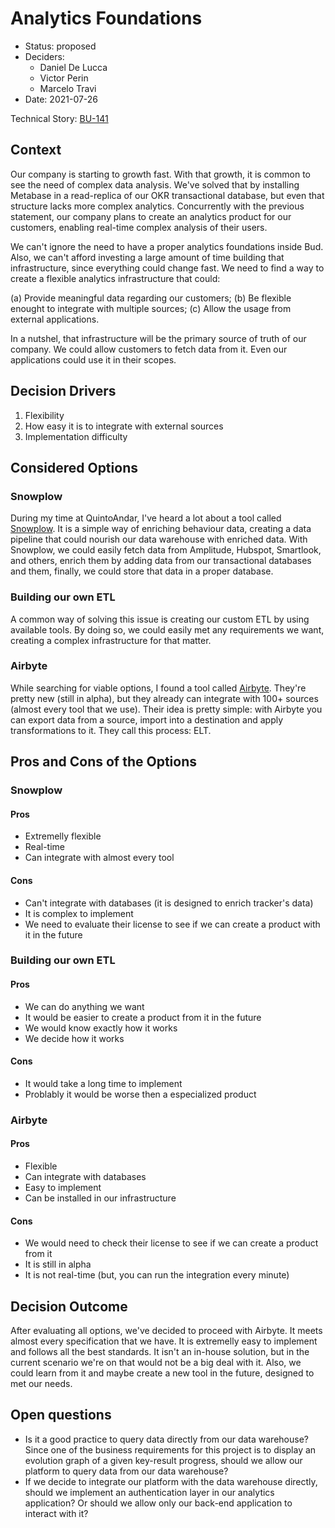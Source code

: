 # Analytics Foundations

* Status: proposed
* Deciders:
  * Daniel De Lucca
  * Victor Perin
  * Marcelo Travi
* Date: 2021-07-26

Technical Story: [BU-141](https://getbud.atlassian.net/browse/BU-141)

## Context

Our company is starting to growth fast. With that growth, it is common to see the need of complex data analysis. We've solved that by installing Metabase in a read-replica of our OKR transactional database, but even that structure lacks more complex analytics. Concurrently with the previous statement, our company plans to create an analytics product for our customers, enabling real-time complex analysis of their users.

We can't ignore the need to have a proper analytics foundations inside Bud. Also, we can't afford investing a large amount of time building that infrastructure, since everything could change fast. We need to find a way to create a flexible analytics infrastructure that could:

(a) Provide meaningful data regarding our customers;
(b) Be flexible enought to integrate with multiple sources;
(c) Allow the usage from external applications.

In a nutshel, that infrastructure will be the primary source of truth of our company. We could allow customers to fetch data from it. Even our applications could use it in their scopes.

## Decision Drivers

1. Flexibility
2. How easy it is to integrate with external sources
3. Implementation difficulty

## Considered Options

### Snowplow

During my time at QuintoAndar, I've heard a lot about a tool called [Snowplow](https://snowplowanalytics.com/). It is a simple way of enriching behaviour data, creating a data pipeline that could nourish our data warehouse with enriched data. With Snowplow, we could easily fetch data from Amplitude, Hubspot, Smartlook, and others, enrich them by adding data from our transactional databases and them, finally, we could store that data in a proper database.

### Building our own ETL

A common way of solving this issue is creating our custom ETL by using available tools. By doing so, we could easily met any requirements we want, creating a complex infrastructure for that matter.

### Airbyte

While searching for viable options, I found a tool called [Airbyte](https://airbyte.io/). They're pretty new (still in alpha), but they already can integrate with 100+ sources (almost every tool that we use). Their idea is pretty simple: with Airbyte you can export data from a source, import into a destination and apply transformations to it. They call this process: ELT.

## Pros and Cons of the Options

### Snowplow

#### Pros

- Extremelly flexible
- Real-time
- Can integrate with almost every tool

#### Cons

- Can't integrate with databases (it is designed to enrich tracker's data)
- It is complex to implement
- We need to evaluate their license to see if we can create a product with it in the future

### Building our own ETL

#### Pros

- We can do anything we want
- It would be easier to create a product from it in the future
- We would know exactly how it works
- We decide how it works

#### Cons

- It would take a long time to implement
- Problably it would be worse then a especialized product

### Airbyte

#### Pros

- Flexible
- Can integrate with databases
- Easy to implement
- Can be installed in our infrastructure

#### Cons

- We would need to check their license to see if we can create a product from it
- It is still in alpha
- It is not real-time (but, you can run the integration every minute)

## Decision Outcome

After evaluating all options, we've decided to proceed with Airbyte. It meets almost every specification that we have. It is extremelly easy to implement and follows all the best standards. It isn't an in-house solution, but in the current scenario we're on that would not be a big deal with it. Also, we could learn from it and maybe create a new tool in the future, designed to met our needs.

## Open questions

- Is it a good practice to query data directly from our data warehouse? Since one of the business requirements for this project is to display an evolution graph of a given key-result progress, should we allow our platform to query data from our data warehouse?
- If we decide to integrate our platform with the data warehouse directly, should we implement an authentication layer in our analytics application? Or should we allow only our back-end application to interact with it?
